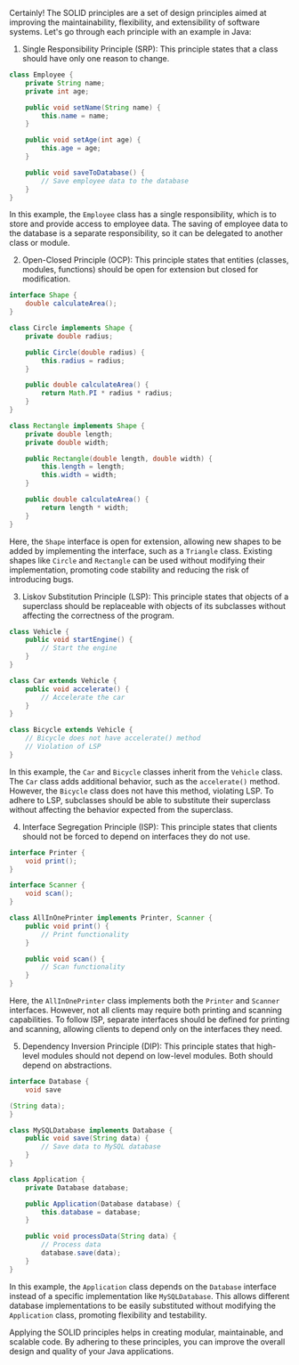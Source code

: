 Certainly! The SOLID principles are a set of design principles aimed at improving the maintainability, flexibility, and extensibility of software systems. Let's go through each principle with an example in Java:

1. Single Responsibility Principle (SRP):
   This principle states that a class should have only one reason to change.

```java
class Employee {
    private String name;
    private int age;

    public void setName(String name) {
        this.name = name;
    }

    public void setAge(int age) {
        this.age = age;
    }

    public void saveToDatabase() {
        // Save employee data to the database
    }
}
```

In this example, the `Employee` class has a single responsibility, which is to store and provide access to employee data. The saving of employee data to the database is a separate responsibility, so it can be delegated to another class or module.

2. Open-Closed Principle (OCP):
   This principle states that entities (classes, modules, functions) should be open for extension but closed for modification.

```java
interface Shape {
    double calculateArea();
}

class Circle implements Shape {
    private double radius;

    public Circle(double radius) {
        this.radius = radius;
    }

    public double calculateArea() {
        return Math.PI * radius * radius;
    }
}

class Rectangle implements Shape {
    private double length;
    private double width;

    public Rectangle(double length, double width) {
        this.length = length;
        this.width = width;
    }

    public double calculateArea() {
        return length * width;
    }
}
```

Here, the `Shape` interface is open for extension, allowing new shapes to be added by implementing the interface, such as a `Triangle` class. Existing shapes like `Circle` and `Rectangle` can be used without modifying their implementation, promoting code stability and reducing the risk of introducing bugs.

3. Liskov Substitution Principle (LSP):
   This principle states that objects of a superclass should be replaceable with objects of its subclasses without affecting the correctness of the program.

```java
class Vehicle {
    public void startEngine() {
        // Start the engine
    }
}

class Car extends Vehicle {
    public void accelerate() {
        // Accelerate the car
    }
}

class Bicycle extends Vehicle {
    // Bicycle does not have accelerate() method
    // Violation of LSP
}
```

In this example, the `Car` and `Bicycle` classes inherit from the `Vehicle` class. The `Car` class adds additional behavior, such as the `accelerate()` method. However, the `Bicycle` class does not have this method, violating LSP. To adhere to LSP, subclasses should be able to substitute their superclass without affecting the behavior expected from the superclass.

4. Interface Segregation Principle (ISP):
   This principle states that clients should not be forced to depend on interfaces they do not use.

```java
interface Printer {
    void print();
}

interface Scanner {
    void scan();
}

class AllInOnePrinter implements Printer, Scanner {
    public void print() {
        // Print functionality
    }

    public void scan() {
        // Scan functionality
    }
}
```

Here, the `AllInOnePrinter` class implements both the `Printer` and `Scanner` interfaces. However, not all clients may require both printing and scanning capabilities. To follow ISP, separate interfaces should be defined for printing and scanning, allowing clients to depend only on the interfaces they need.

5. Dependency Inversion Principle (DIP):
   This principle states that high-level modules should not depend on low-level modules. Both should depend on abstractions.

```java
interface Database {
    void save

(String data);
}

class MySQLDatabase implements Database {
    public void save(String data) {
        // Save data to MySQL database
    }
}

class Application {
    private Database database;

    public Application(Database database) {
        this.database = database;
    }

    public void processData(String data) {
        // Process data
        database.save(data);
    }
}
```

In this example, the `Application` class depends on the `Database` interface instead of a specific implementation like `MySQLDatabase`. This allows different database implementations to be easily substituted without modifying the `Application` class, promoting flexibility and testability.

Applying the SOLID principles helps in creating modular, maintainable, and scalable code. By adhering to these principles, you can improve the overall design and quality of your Java applications.